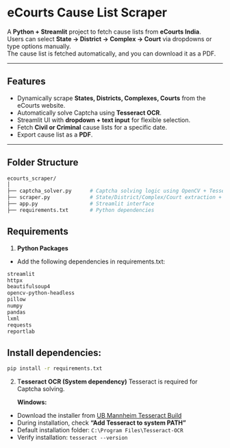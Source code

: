 # eCourts Cause List Scraper

A **Python + Streamlit** project to fetch cause lists from **eCourts India**.  
Users can select **State → District → Complex → Court** via dropdowns or type options manually.  
The cause list is fetched automatically, and you can download it as a PDF.

---

## Features

- Dynamically scrape **States, Districts, Complexes, Courts** from the eCourts website.
- Automatically solve Captcha using **Tesseract OCR**.
- Streamlit UI with **dropdown + text input** for flexible selection.
- Fetch **Civil or Criminal** cause lists for a specific date.
- Export cause list as a **PDF**.

---

##  Folder Structure
```bash
ecourts_scraper/
│
├── captcha_solver.py      # Captcha solving logic using OpenCV + Tesseract
├── scraper.py             # State/District/Complex/Court extraction + cause list fetch
├── app.py                 # Streamlit interface
├── requirements.txt       # Python dependencies

```
##  Requirements
1. **Python Packages**  
- Add the following dependencies in requirements.txt:
```bash
streamlit
httpx
beautifulsoup4
opencv-python-headless
pillow
numpy
pandas
lxml
requests
reportlab
```
## Install dependencies:
```bash
pip install -r requirements.txt
```
 2. T**esseract OCR (System dependency)**
    Tesseract is required for Captcha solving.

    **Windows:**  
   - Download the installer from [UB Mannheim Tesseract Build](https://github.com/UB-Mannheim/tesseract/wiki)  
   - During installation, check **“Add Tesseract to system PATH”**  
   - Default installation folder:
     `C:\Program Files\Tesseract-OCR`
   - Verify installation:
     `tesseract --version`

     


